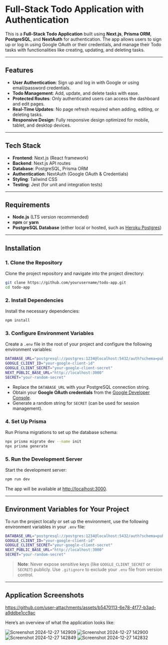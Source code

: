 # Full-Stack Todo Application with Authentication

This is a **Full-Stack Todo Application** built using **Next.js**, **Prisma ORM**, **PostgreSQL**, and **NextAuth** for authentication. The app allows users to sign up or log in using Google OAuth or their credentials, and manage their Todo tasks with functionalities like creating, updating, and deleting tasks.

---

## Features

- **User Authentication**: Sign up and log in with Google or using email/password credentials.
- **Todo Management**: Add, update, and delete tasks with ease.
- **Protected Routes**: Only authenticated users can access the dashboard and edit pages.
- **Real-Time Updates**: No page refresh required when adding, editing, or deleting tasks.
- **Responsive Design**: Fully responsive design optimized for mobile, tablet, and desktop devices.

---

## Tech Stack

- **Frontend**: Next.js (React framework)
- **Backend**: Next.js API routes
- **Database**: PostgreSQL, Prisma ORM
- **Authentication**: NextAuth (Google OAuth & Credentials)
- **Styling**: Tailwind CSS
- **Testing**: Jest (for unit and integration tests)

---

## Requirements

- **Node.js** (LTS version recommended)
- **npm** or **yarn**
- **PostgreSQL Database** (either local or hosted, such as [Heroku Postgres](https://www.heroku.com/postgres))

---

## Installation

### 1. Clone the Repository

Clone the project repository and navigate into the project directory:

```bash
git clone https://github.com/yourusername/todo-app.git
cd todo-app
```

### 2. Install Dependencies

Install the necessary dependencies:

```bash
npm install
```

### 3. Configure Environment Variables

Create a `.env` file in the root of your project and configure the following environment variables:

```bash
DATABASE_URL="postgresql://postgres:1234@localhost:5432/auth?schema=public"
GOOGLE_CLIENT_ID="your-google-client-id"
GOOGLE_CLIENT_SECRET="your-google-client-secret"
NEXT_PUBLIC_BASE_URL="http://localhost:3000"
SECRET="your-random-secret"
```

- Replace the `DATABASE_URL` with your PostgreSQL connection string.
- Obtain your **Google OAuth credentials** from the [Google Developer Console](https://console.developers.google.com/).
- Generate a random string for `SECRET` (can be used for session management).

### 4. Set Up Prisma

Run Prisma migrations to set up the database schema:

```bash
npx prisma migrate dev --name init
npx prisma generate
```

### 5. Run the Development Server

Start the development server:

```bash
npm run dev
```

The app will be available at [http://localhost:3000](http://localhost:3000).

---

## Environment Variables for Your Project

To run the project locally or set up the environment, use the following environment variables in your `.env` file:

```bash
DATABASE_URL="postgresql://postgres:1234@localhost:5432/auth?schema=public"
GOOGLE_CLIENT_ID="your-google-client-id"
GOOGLE_CLIENT_SECRET="your-google-client-secret"
NEXT_PUBLIC_BASE_URL="http://localhost:3000"
SECRET="your-random-secret"
```

> **Note**: Never expose sensitive keys (like `GOOGLE_CLIENT_SECRET` or `SECRET`) publicly. Use `.gitignore` to exclude your `.env` file from version control.

---

## Application Screenshots


https://github.com/user-attachments/assets/b5470113-6e78-4f77-b3ad-a9ddbe1cc9ac


Here’s an overview of what the application looks like:

![Screenshot 2024-12-27 142909](https://github.com/user-attachments/assets/86ab29d8-870f-4260-a47b-085140c55f81)
![Screenshot 2024-12-27 142900](https://github.com/user-attachments/assets/8c19924d-3fba-43d3-b01d-dc696cd415e0)
![Screenshot 2024-12-27 142849](https://github.com/user-attachments/assets/b841092c-1ffc-4d57-8f17-f0c66efa34a4)
![Screenshot 2024-12-27 142832](https://github.com/user-attachments/assets/fe7f64c0-555e-4841-bf57-86f532880247)


